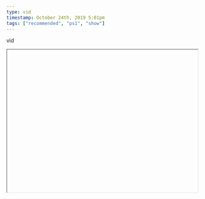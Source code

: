 ```yaml
---
type: vid
timestamp: October 24th, 2019 5:01pm
tags: ["recommended", "ps1", "show"]
---
```

vid
<iframe width="500" height="375"  id="youtube_iframe" src="https://www.youtube.com/embed/gKILYcpsOyE[![thumbnail](http://i3.ytimg.com/vi/ /maxresdefault.jpg)](https://www.youtube.com/watch?v= )></iframe>                    
                                            
No matter how sick I think I am of watching <a href="https://www.youtube.com/playlist[![thumbnail](http://i3.ytimg.com/vi/ /maxresdefault.jpg)](https://www.youtube.com/watch?v= )>this Lets Play</a> over and over for the past decade; October rolls around and I just can’t help myself.  <br/><br/>At one point I put the audio logs of the back story in chronological order for easy consumption: <a href="https://www.youtube.com/watch[![thumbnail](http://i3.ytimg.com/vi/ /maxresdefault.jpg)](https://www.youtube.com/watch?v= )>https://www.youtube.com/watch[![thumbnail](http://i3.ytimg.com/vi/ /maxresdefault.jpg)](https://www.youtube.com/watch?v= )>
 
                                                    <div id="footer">
                <span id="timestamp"> October 24th, 2019 5:01pm </span>
                                                          <span class="tag">recommended</span>
                                          <span class="tag">let&#039;s play</span>
                                          <span class="tag">martian gothic</span>
                                          <span class="tag">ps1</span>
                                          <span class="tag">video game</span>
                                          <span class="tag">show</span>
                                                    
            </body>
        </html>

        
<small>source: https://saturdayxiii.tumblr.com/post/188570842984</small>